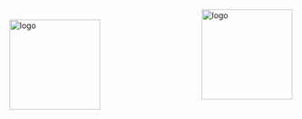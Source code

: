 <img src="https://github-readme-stats.vercel.app/api?username=fe-admin&show_icons=true" alt="logo" height="160" align="right" style="margin: 5px; margin-bottom: 20px;" />

###

<img src="https://github-profile-trophy.vercel.app/?username=fe-admin&theme=flat&column=7" alt="logo" height="160" align="center" style="margin: auto; margin-bottom: 20px;" />
